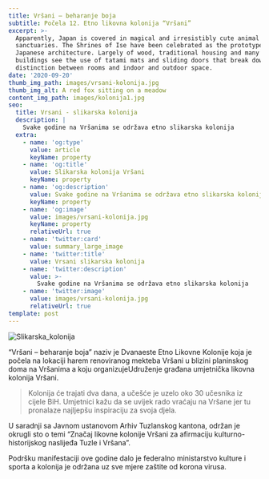 ```yaml
---
title: Vršani – beharanje boja
subtitle: Počela 12. Etno likovna kolonija “Vršani”
excerpt: >-
  Apparently, Japan is covered in magical and irresistibly cute animal
  sanctuaries. The Shrines of Ise have been celebrated as the prototype of
  Japanese architecture. Largely of wood, traditional housing and many temple
  buildings see the use of tatami mats and sliding doors that break down the
  distinction between rooms and indoor and outdoor space.
date: '2020-09-20'
thumb_img_path: images/vrsani-kolonija.jpg
thumb_img_alt: A red fox sitting on a meadow
content_img_path: images/kolonija1.jpg
seo:
  title: Vrsani - slikarska kolonija
  description: |
    Svake godine na Vršanima se održava etno slikarska kolonija
  extra:
    - name: 'og:type'
      value: article
      keyName: property
    - name: 'og:title'
      value: Slikarska kolonija Vršani
      keyName: property
    - name: 'og:description'
      value: Svake godine na Vršanima se održava etno slikarska kolonija
      keyName: property
    - name: 'og:image'
      value: images/vrsani-kolonija.jpg
      keyName: property
      relativeUrl: true
    - name: 'twitter:card'
      value: summary_large_image
    - name: 'twitter:title'
      value: Vrsani slikarska kolonija
    - name: 'twitter:description'
      value: >-
        Svake godine na Vršanima se održava etno slikarska kolonija
    - name: 'twitter:image'
      value: images/vrsani-kolonija.jpg
      relativeUrl: true
template: post
---
```

![Slikarska_kolonija](/images/vrsani'kolonija.jpg)

“Vršani – beharanje boja” naziv je Dvanaeste Etno Likovne Kolonije
koja je počela na lokaciji harem renoviranog mekteba Vršani u blizini
planinskog doma na Vršanima a koju organizujeUdruženje građana
umjetnička likovna kolonija Vršani.



> Kolonija će trajati dva dana, a učešće je uzelo oko 30 učesnika iz
> cijele BiH. Umjetnici kažu da se uvijek rado vraćaju na Vršane jer tu
> pronalaze najljepšu inspiraciju za svoja djela.

U saradnji sa Javnom ustanovom Arhiv Tuzlanskog kantona, održan je 
okrugli sto o temi “Značaj likovne kolonije Vršani za afirmaciju
kulturno-historijskog naslijeđa Tuzle i Vršana”.

Podršku manifestaciji ove godine dalo je federalno ministarstvo
kulture i sporta a kolonija je održana uz sve mjere zaštite od korona
virusa.

>

